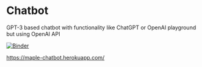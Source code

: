 # Chatbot
GPT-3 based chatbot with functionality like ChatGPT or OpenAI playground but using OpenAI API

[![Binder](https://mybinder.org/badge_logo.svg)](https://mybinder.org/v2/gh/tjrademaker/chatbot/HEAD?labpath=chatbot.ipynb)

https://maple-chatbot.herokuapp.com/